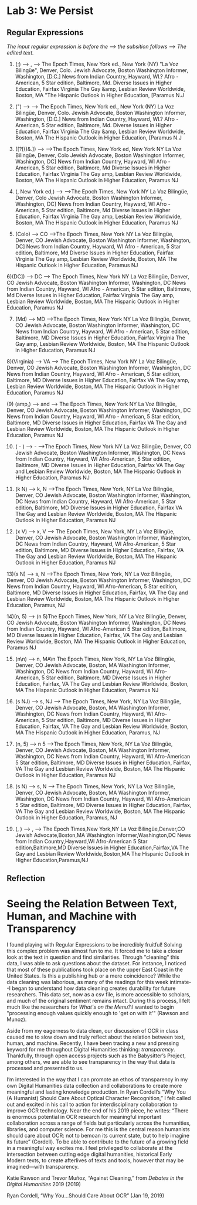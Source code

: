 Lab 3: We Persist
=================

## Regular Expressions ##

_The input regular expression is before the --> the subsition follows --> The edited text._

1) (;) --> , --> The Epoch Times, New York ed., New York (NY)
"La Voz Bilingüe", Denver, Colo.
Jewish Advocate, Boston
Washington Informer, Washington, [D.C.]
News from Indian Country, Hayward, WI.?
Afro - American, 5 Star edition, Baltimore, Md.
Diverse Issues in Higher Education, Fairfax Virginia
The Gay &amp, Lesbian Review Worldwide, Boston, MA
"The Hispanic Outlook in Higher Education, [Paramus N.J

2) (") --> --> The Epoch Times, New York ed., New York (NY)
La Voz Bilingüe, Denver, Colo.
Jewish Advocate, Boston
Washington Informer, Washington, [D.C.]
News from Indian Country, Hayward, WI.?
Afro - American, 5 Star edition, Baltimore, Md.
Diverse Issues in Higher Education, Fairfax Virginia
The Gay &amp, Lesbian Review Worldwide, Boston, MA
The Hispanic Outlook in Higher Education, [Paramus N.J

3) ([?[()&.]) --> -->The Epoch Times, New York ed, New York NY
La Voz Bilingüe, Denver, Colo
Jewish Advocate, Boston
Washington Informer, Washington, DC]
News from Indian Country, Hayward, WI
Afro - American, 5 Star edition, Baltimore, Md
Diverse Issues in Higher Education, Fairfax Virginia
The Gay amp, Lesbian Review Worldwide, Boston, MA
The Hispanic Outlook in Higher Education, Paramus NJ

4) (, New York ed,) --> -->The Epoch Times, New York NY
La Voz Bilingüe, Denver, Colo
Jewish Advocate, Boston
Washington Informer, Washington, DC]
News from Indian Country, Hayward, WI
Afro - American, 5 Star edition, Baltimore, Md
Diverse Issues in Higher Education, Fairfax Virginia
The Gay amp, Lesbian Review Worldwide, Boston, MA
The Hispanic Outlook in Higher Education, Paramus NJ

5) (Colo) --> CO -->The Epoch Times, New York NY
La Voz Bilingüe, Denver, CO
Jewish Advocate, Boston
Washington Informer, Washington, DC]
News from Indian Country, Hayward, WI
Afro - American, 5 Star edition, Baltimore, Md
Diverse Issues in Higher Education, Fairfax Virginia
The Gay amp, Lesbian Review Worldwide, Boston, MA
The Hispanic Outlook in Higher Education, Paramus NJ

6)(DC]) --> DC --> The Epoch Times, New York NY
La Voz Bilingüe, Denver, CO
Jewish Advocate, Boston
Washington Informer, Washington, DC
News from Indian Country, Hayward, WI
Afro - American, 5 Star edition, Baltimore, Md
Diverse Issues in Higher Education, Fairfax Virginia
The Gay amp, Lesbian Review Worldwide, Boston, MA
The Hispanic Outlook in Higher Education, Paramus NJ

7) (Md) --> MD -->The Epoch Times, New York NY
La Voz Bilingüe, Denver, CO
Jewish Advocate, Boston
Washington Informer, Washington, DC
News from Indian Country, Hayward, WI
Afro - American, 5 Star edition, Baltimore, MD
Diverse Issues in Higher Education, Fairfax Virginia
The Gay amp, Lesbian Review Worldwide, Boston, MA
The Hispanic Outlook in Higher Education, Paramus NJ

8)(Virginia) --> VA --> The Epoch Times, New York NY
La Voz Bilingüe, Denver, CO
Jewish Advocate, Boston
Washington Informer, Washington, DC
News from Indian Country, Hayward, WI
Afro - American, 5 Star edition, Baltimore, MD
Diverse Issues in Higher Education, Fairfax VA
The Gay amp, Lesbian Review Worldwide, Boston, MA
The Hispanic Outlook in Higher Education, Paramus NJ

(9) (amp,) --> and --> The Epoch Times, New York NY
La Voz Bilingüe, Denver, CO
Jewish Advocate, Boston
Washington Informer, Washington, DC
News from Indian Country, Hayward, WI
Afro - American, 5 Star edition, Baltimore, MD
Diverse Issues in Higher Education, Fairfax VA
The Gay and Lesbian Review Worldwide, Boston, MA
The Hispanic Outlook in Higher Education, Paramus NJ

10) ( - ) --> - -->The Epoch Times, New York NY
La Voz Bilingüe, Denver, CO
Jewish Advocate, Boston
Washington Informer, Washington, DC
News from Indian Country, Hayward, WI
Afro-American, 5 Star edition, Baltimore, MD
Diverse Issues in Higher Education, Fairfax VA
The Gay and Lesbian Review Worldwide, Boston, MA
The Hispanic Outlook in Higher Education, Paramus NJ

11) (k N) --> k, N -->The Epoch Times, New York, NY
La Voz Bilingüe, Denver, CO
Jewish Advocate, Boston
Washington Informer, Washington, DC
News from Indian Country, Hayward, WI
Afro-American, 5 Star edition, Baltimore, MD
Diverse Issues in Higher Education, Fairfax VA
The Gay and Lesbian Review Worldwide, Boston, MA
The Hispanic Outlook in Higher Education, Paramus NJ

12) (x V) --> x, V --> The Epoch Times, New York, NY
La Voz Bilingüe, Denver, CO
Jewish Advocate, Boston
Washington Informer, Washington, DC
News from Indian Country, Hayward, WI
Afro-American, 5 Star edition, Baltimore, MD
Diverse Issues in Higher Education, Fairfax, VA
The Gay and Lesbian Review Worldwide, Boston, MA
The Hispanic Outlook in Higher Education, Paramus NJ

13)(s N) --> s, N -->The Epoch Times, New York, NY
La Voz Bilingüe, Denver, CO
Jewish Advocate, Boston
Washington Informer, Washington, DC
News from Indian Country, Hayward, WI
Afro-American, 5 Star edition, Baltimore, MD
Diverse Issues in Higher Education, Fairfax, VA
The Gay and Lesbian Review Worldwide, Boston, MA
The Hispanic Outlook in Higher Education, Paramus, NJ

14)(n, 5) --> (n 5)The Epoch Times, New York, NY
La Voz Bilingüe, Denver, CO
Jewish Advocate, Boston
Washington Informer, Washington, DC
News from Indian Country, Hayward, WI
Afro-American 5 Star edition, Baltimore, MD
Diverse Issues in Higher Education, Fairfax, VA
The Gay and Lesbian Review Worldwide, Boston, MA
The Hispanic Outlook in Higher Education, Paramus NJ

15) (n\n) --> n, MA\n The Epoch Times, New York, NY
La Voz Bilingüe, Denver, CO
Jewish Advocate, Boston, MA
Washington Informer, Washington, DC
News from Indian Country, Hayward, WI
Afro-American, 5 Star edition, Baltimore, MD
Diverse Issues in Higher Education, Fairfax, VA
The Gay and Lesbian Review Worldwide, Boston, MA
The Hispanic Outlook in Higher Education, Paramus NJ

16) (s NJ) --> s, NJ --> The Epoch Times, New York, NY
La Voz Bilingüe, Denver, CO
Jewish Advocate, Boston, MA
Washington Informer, Washington, DC
News from Indian Country, Hayward, WI
Afro-American, 5 Star edition, Baltimore, MD
Diverse Issues in Higher Education, Fairfax, VA
The Gay and Lesbian Review Worldwide, Boston, MA
The Hispanic Outlook in Higher Education, Paramus, NJ

17) (n, 5) --> n 5 -->The Epoch Times, New York, NY
La Voz Bilingüe, Denver, CO
Jewish Advocate, Boston, MA
Washington Informer, Washington, DC
News from Indian Country, Hayward, WI
Afro-American 5 Star edition, Baltimore, MD
Diverse Issues in Higher Education, Fairfax, VA
The Gay and Lesbian Review Worldwide, Boston, MA
The Hispanic Outlook in Higher Education, Paramus NJ

18) (s N) --> s, N --> The Epoch Times, New York, NY
La Voz Bilingüe, Denver, CO
Jewish Advocate, Boston, MA
Washington Informer, Washington, DC
News from Indian Country, Hayward, WI
Afro-American 5 Star edition, Baltimore, MD
Diverse Issues in Higher Education, Fairfax, VA
The Gay and Lesbian Review Worldwide, Boston, MA
The Hispanic Outlook in Higher Education, Paramus, NJ
 
19) (, ) --> , --> The Epoch Times,New York,NY
La Voz Bilingüe,Denver,CO
Jewish Advocate,Boston,MA
Washington Informer,Washington,DC
News from Indian Country,Hayward,WI
Afro-American 5 Star edition,Baltimore,MD
Diverse Issues in Higher Education,Fairfax,VA
The Gay and Lesbian Review Worldwide,Boston,MA
The Hispanic Outlook in Higher Education,Paramus,NJ


## Reflection ##

# Seeing the Relation Between Text, Human, and Machine with Transparency #

I found playing with Regular Expressions to be incredibly fruitful! Solving this complex problem was almost fun to me. It forced me to take a closer look at the text in question and find similarities. Through "cleaning" this data, I was able to ask questions about the dataset. For instance, I noticed that most of these publications took place on the upper East Coast in the United States. Is this a publishing hub or a mere coincidence? While the data cleaning was laborious, as many of the readings for this week intimate--I began to understand how data cleaning creates durability for future researchers. This data set, now as a csv file, is more accessible to scholars, and much of the original sentiment remains intact. During this process, I felt much like the researchers for _What's on the Menu?_:I wanted to begin "processing enough values quickly enough to 'get on with it'" (Rawson and Munoz).

Aside from my eagerness to data clean, our discussion of OCR in class caused me to slow down and truly reflect about the relation between text, human, and machine. Recently, I have been tracing a new and pressing keyword for me throughout Digital Humanities thinking: _transparency_. Thankfully, through open access projects such as the Babysitter’s Project, among others, we are able to see transparency in the way that data is processed and presented to us. 

I’m interested in the way that I can promote an ethos of transparency in my own Digital Humanities data collection and collaborations to create more meaningful and lasting knowledge production. In Ryan Cordell’s “Why You (A Humanist) Should Care About Optical Character Recognition,” I felt called out and excited in his call to action for interdisciplinary collaboration to improve OCR technology. Near the end of his 2019 piece, he writes: “There is enormous potential in OCR research for meaningful important collaboration across a range of fields but particularly across the humanities, libraries, and computer science. For me this is the central reason humanists should care about OCR: not to bemoan its current state, but to help imagine its future” (Cordell). To be able to contribute to the future of a growing field in a meaningful way excites me. I feel privileged to collaborate at the intersection between cutting edge digital humanities, historical Early Modern texts, to create afterlives of texts and tools, however that may be imagined—with transparency.

Katie Rawson and Trevor Muñoz, “Against Cleaning,” from _Debates in the Digital Humanities_ 2019 (2019)

Ryan Cordell, “Why You...Should Care About OCR” (Jan 19, 2019)

